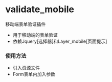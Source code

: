 # validate_mobile
移动端表单验证插件
- 用于移动端的表单验证
- 依赖Jquery[选择器]和Layer_mobile[页面提示]

### 使用方法
- 引入资源文件
- Form表单内加入参数 
